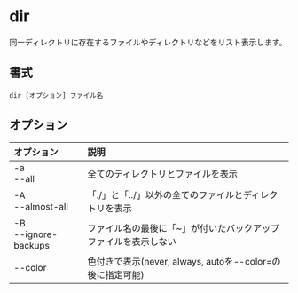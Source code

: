# dir

同一ディレクトリに存在するファイルやディレクトリなどをリスト表示します。

## 書式

```
dir [オプション] ファイル名
```

## オプション

|オプション|説明|
|:--|:--|
|-a<br> --all|全てのディレクトリとファイルを表示|
|-A<br> --almost-all|「./」と「../」以外の全てのファイルとディレクトリを表示|
|-B<br> --ignore-backups|ファイル名の最後に「~」が付いたバックアップファイルを表示しない|
|--color|色付きで表示(never, always, autoを--color=の後に指定可能)|
